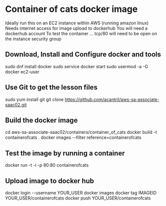 # Container of cats docker image

Ideally run this on an EC2 instance within AWS (running amazon linux)
Needs internet access for image upload to dockerhub
You will need a dockerhub account
To test the container ... tcp/80 will need to be open on the instance security group

## Download, Install and Configure docker and tools

sudo dnf install docker
sudo service docker start
sudo usermod -a -G docker ec2-user

## Use Git to get the lesson files

sudo yum install git
git clone https://github.com/acantril/aws-sa-associate-saac02.git

## Build the docker image

cd aws-sa-associate-saac02/containers/container_of_cats
docker build -t containerofcats .
docker images --filter reference=containerofcats

## Test the image by running a container
docker run -t -i -p 80:80 containerofcats

## Upload image to docker hub

docker login --username YOUR_USER
docker images
docker tag IMAGEID YOUR_USER/containerofcats
docker push YOUR_USER/containerofcats
